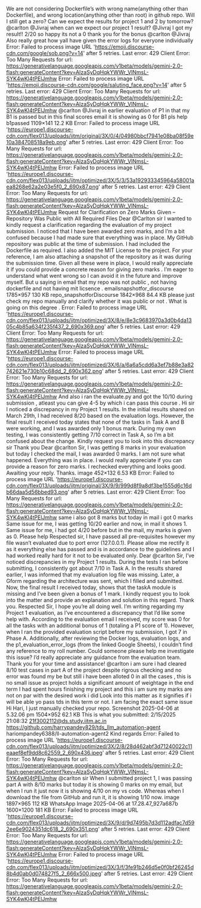 We are not considering Dockerfile’s with wrong name(anything other than Dockerfile), and wrong location(anything other than root) in github repo.
Will I still get a zero?
Can we expect the results for project 1 and 2 by tomorrow? @carlton @Jivraj
when can we expect our project 1 result? @Jivraj
I got my result!! 2/20 so happy its not a 0 thank you for the bonus @carlton @Jivraj Also really great how yall have given the error logs for everyone individually
Error: Failed to process image URL 'https://emoji.discourse-cdn.com/google/sob.png?v=14' after 5 retries. Last error: 429 Client Error: Too Many Requests for url: https://generativelanguage.googleapis.com/v1beta/models/gemini-2.0-flash:generateContent?key=AIzaSyDqHqkYWWr_VlNmsL-SYK4wKl4tPElJmhw
Error: Failed to process image URL 'https://emoji.discourse-cdn.com/google/saluting_face.png?v=14' after 5 retries. Last error: 429 Client Error: Too Many Requests for url: https://generativelanguage.googleapis.com/v1beta/models/gemini-2.0-flash:generateContent?key=AIzaSyDqHqkYWWr_VlNmsL-SYK4wKl4tPElJmhw
@carlton @Jivraj in earlier evaluation of P1 in that my B1 is passed but in this final scores email it is showing as 0 for B1 pls help b1passed 1109×141 12.2 KB
Error: Failed to process image URL 'https://europe1.discourse-cdn.com/flex013/uploads/iitm/original/3X/0/4/04980bbcf7941e08ba08f59e10a384708518a9eb.png' after 5 retries. Last error: 429 Client Error: Too Many Requests for url: https://generativelanguage.googleapis.com/v1beta/models/gemini-2.0-flash:generateContent?key=AIzaSyDqHqkYWWr_VlNmsL-SYK4wKl4tPElJmhw
Error: Failed to process image URL 'https://europe1.discourse-cdn.com/flex013/uploads/iitm/optimized/3X/5/3/53a192933345964a58001aea8268e62a2e03e5f0_2_690x87.png' after 5 retries. Last error: 429 Client Error: Too Many Requests for url: https://generativelanguage.googleapis.com/v1beta/models/gemini-2.0-flash:generateContent?key=AIzaSyDqHqkYWWr_VlNmsL-SYK4wKl4tPElJmhw
Request for Clarification on Zero Marks Given – Repository Was Public with All Required Files Dear @Carlton sir I wanted to kindly request a clarification regarding the evaluation of my project submission. I noticed that I have been awarded zero marks, and I’m a bit confused because I had made sure that everything was in place. My GitHub repository was public at the time of submission. I had included the Dockerfile as required. I also added the MIT License to the project. For your reference, I am also attaching a snapshot of the repository as it was during the submission time. Given all these were in place, I would really appreciate it if you could provide a concrete reason for giving zero marks . I’m eager to understand what went wrong so I can avoid it in the future and improve myself. But u saying in email that my repo was not public , not having dockerfile and not having mit licsence . emailsnapshotfor_discourse 1785×957 130 KB repo_snapshotforDiscourse 1842×968 84.4 KB please just check my repo  manually  and clarify whether it was public or not . What is going on this degree .
Error: Failed to process image URL 'https://europe1.discourse-cdn.com/flex013/uploads/iitm/optimized/3X/8/e/8e3c9683970a3d0b4da1305c4b85a634f235f437_2_690x369.png' after 5 retries. Last error: 429 Client Error: Too Many Requests for url: https://generativelanguage.googleapis.com/v1beta/models/gemini-2.0-flash:generateContent?key=AIzaSyDqHqkYWWr_VlNmsL-SYK4wKl4tPElJmhw
Error: Failed to process image URL 'https://europe1.discourse-cdn.com/flex013/uploads/iitm/optimized/3X/6/a/6a6a5cdd6a3ef7b88e3a82742621e730b10c68dd_2_690x362.png' after 5 retries. Last error: 429 Client Error: Too Many Requests for url: https://generativelanguage.googleapis.com/v1beta/models/gemini-2.0-flash:generateContent?key=AIzaSyDqHqkYWWr_VlNmsL-SYK4wKl4tPElJmhw
And also i ran the evaluate.py and got the 10/10 during submission , atleast you can give 4-5 by which i can pass this course .
Hi sir I noticed a discrepancy in my Project 1 results. In the initial results shared on March 29th, I had received 8/20 based on the evaluation logs. However, the final result I received today states that none of the tasks in Task A and B were working, and I was awarded only 1 bonus mark. During my own testing, I was consistently getting 7/10 correct in Task A, so I’m a bit confused about the change. Kindly request you to look into this discrepancy sir Thank you
Dear @carlton Sir, I was getting 8 marks in your evaluation but today I checked the mail, I was awarded 0 marks. I am not sure what happened. Everything was in place. I would really appreciate if you can provide a reason for zero marks. I rechecked everything and looks good. Awaiting your reply. Thanks. image 452×132 6.53 KB
Error: Failed to process image URL 'https://europe1.discourse-cdn.com/flex013/uploads/iitm/original/3X/9/9/999d8f9a8df3be1555d6c16db66daa5d56bbed93.png' after 5 retries. Last error: 429 Client Error: Too Many Requests for url: https://generativelanguage.googleapis.com/v1beta/models/gemini-2.0-flash:generateContent?key=AIzaSyDqHqkYWWr_VlNmsL-SYK4wKl4tPElJmhw
same i also got 8 marks but today in mail i got 0 marks
Same issue for me, I was getting 10/20 earlier and now, in mail it shows 1.
Same issue for me, i had got 4/20 before but in the mail, my marks is given as 0. Please help
Respected sir, I have passed all pre-requisites however my file wasn’t evaluated due to port error (127.0.0.1). Please allow me rectify it as it everything else has passed and is in accordance to the guidelines and I had worked really hard for it not to be evaluated only.
Dear @carlton Sir, I’ve noticed discrepancies in my Project 1 results. During the tests I ran before submitting, I consistently got about 7/10 in Task A. In the results shared earlier, I was informed that my evaluation log file was missing. Later, a Gform regarding the architecture was sent, which I filled and submitted. Now, the final result I received today, shows that the taskA module is missing and I’ve been given a bonus of 1 mark. I kindly request you to look into the matter and provide an explanation and solution in this regard. Thank you.
Respected Sir, I hope you’re all doing well. I’m writing regarding my Project 1 evaluation, as I’ve encountered a discrepancy that I’d like some help with. According to the evaluation email I received, my score was 0 for all the tasks with an additional bonus of 1 (totaling a P1 score of 1). However, when I ran the provided evaluation script before my submission, I got 7 in Phase A. Additionally, after reviewing the Docker logs, evaluation logs, and the p1_evaluation_error_logs (from the linked Google Sheets), I couldn’t find any reference to my roll number. Could someone please help me investigate this issue? I’d really appreciate any guidance from the evaluation team. Thank you for your time and assistance!
@carlton i am sure i had cleared 8/10 test cases in part A of the project despite rigrous checking and no error was found my be but still i have been alloted 0 in all the cases , this is no small issue as project holds a significant amount of weightage in the end term I had spent hours finishing my project and this i am sure my marks are not on par with the desired work i did Look into this matter as it signifies if i will be able yo pass tds in this term or not.
I am facing the exact same issue
Hi Hari, I just manually checked your repo. Screenshot 2025-04-06 at 5.32.06 pm 1504×952 62.1 KB This is what you submitted: 2/15/2025 21:08:32 21f3002112@ds.study.iitm.ac.in https://github.com/harrypandey829/tds_llm_automation-agent hariompandey6388/ll-automation-agent2 Kind regards
Error: Failed to process image URL 'https://europe1.discourse-cdn.com/flex013/uploads/iitm/optimized/3X/2/8/28d462abf3d71240022c11eaaef8ef9dd8c62559_2_690x436.jpeg' after 5 retries. Last error: 429 Client Error: Too Many Requests for url: https://generativelanguage.googleapis.com/v1beta/models/gemini-2.0-flash:generateContent?key=AIzaSyDqHqkYWWr_VlNmsL-SYK4wKl4tPElJmhw
@carlton sir  When I submitted project 1, I was passing part A with 8/10 marks but today it is showing 0 marks on my email, but when I run it just now it is showing 4/10 on my vs code. Whereas when I download the file from GitHub and run it, it is showing 1/10 now. image 1897×965 112 KB WhatsApp Image 2025-04-06 at 17.28.47_927a687b 1600×1200 181 KB
Error: Failed to process image URL 'https://europe1.discourse-cdn.com/flex013/uploads/iitm/optimized/3X/9/d/9d7495b7d3d112adfac7d592ee6e9024351dc618_2_690x351.png' after 5 retries. Last error: 429 Client Error: Too Many Requests for url: https://generativelanguage.googleapis.com/v1beta/models/gemini-2.0-flash:generateContent?key=AIzaSyDqHqkYWWr_VlNmsL-SYK4wKl4tPElJmhw
Error: Failed to process image URL 'https://europe1.discourse-cdn.com/flex013/uploads/iitm/optimized/3X/3/f/3fe91b246d5e0f0bf26245d8b4d0ab0d074827f5_2_666x500.jpeg' after 5 retries. Last error: 429 Client Error: Too Many Requests for url: https://generativelanguage.googleapis.com/v1beta/models/gemini-2.0-flash:generateContent?key=AIzaSyDqHqkYWWr_VlNmsL-SYK4wKl4tPElJmhw
